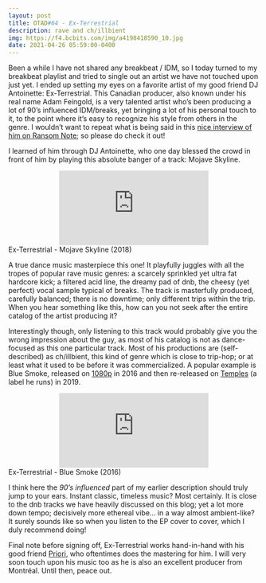 ```yaml
---
layout: post
title: OTAD#64 - Ex-Terrestrial
description: rave and ch/illbient
img: https://f4.bcbits.com/img/a4198418590_10.jpg
date: 2021-04-26 05:59:00-0400
---
```


Been a while I have not shared any breakbeat / IDM, so I today turned to my breakbeat playlist and tried to single out an artist we have not touched upon just yet. I ended up setting my eyes on a favorite artist of my good friend DJ Antoinette: Ex-Terrestrial. This Canadian producer, also known under his real name Adam Feingold, is a very talented artist who’s been producing a lot of 90’s influenced IDM/breaks, yet bringing a lot of his personal touch to it, to the point where it’s easy to recognize his style from others in the genre. I wouldn’t want to repeat what is being said in this [nice interview of him on Ransom Note](https://www.theransomnote.com/music/interviews/bored-of-canada-ex-terrestrial-talks/); so please do check it out!

I learned of him through DJ Antoinette, who one day blessed the crowd in front of him by playing this absolute banger of a track: Mojave Skyline.

<div class="row">
    <div class="col-sm mt-3 mt-md-0 video" align="center">
        <iframe src="https://www.youtube.com/embed/r8XBaMaORSI" frameborder="0" allow="accelerometer; autoplay; encrypted-media; gyroscope; picture-in-picture" allowfullscreen></iframe>
    </div>
</div>

<div class="caption">
    Ex-Terrestrial - Mojave Skyline (2018)
</div>

A true dance music masterpiece this one! It playfully juggles with all the tropes of popular rave music genres: a scarcely sprinkled yet ultra fat hardcore kick; a filtered acid line, the dreamy pad of dnb, the cheesy (yet perfect) vocal sample typical of breaks. The track is masterfully produced, carefully balanced; there is no downtime; only different trips within the trip. When you hear something like this, how can you not seek after the entire catalog of the artist producing it?

Interestingly though, only listening to this track would probably give you the wrong impression about the guy, as most of his catalog is not as dance-focused as this one particular track. Most of his productions are (self-described) as ch/illbient, this kind of genre which is close to trip-hop; or at least what it used to be before it was commercialized. A popular example is Blue Smoke, released on [1080p](https://1080pcollection.bandcamp.com/) in 2016 and then re-released on [Temples](https://templerecordsofficial.bandcamp.com/) (a label he runs) in 2019.

<div class="row">
    <div class="col-sm mt-3 mt-md-0 video" align="center">
        <iframe src="https://www.youtube.com/embed/mdl4nkOISqI" frameborder="0" allow="accelerometer; autoplay; encrypted-media; gyroscope; picture-in-picture" allowfullscreen></iframe>
    </div>
</div>

<div class="caption">
    Ex-Terrestrial - Blue Smoke (2016)
</div>

I think here the *90’s influenced* part of my earlier description should truly jump to your ears. Instant classic, timeless music? Most certainly. It is close to the dnb tracks we have heavily discussed on this blog; yet a lot more down tempo; decisively more ethereal vibe… in a way almost ambient-like? It surely sounds like so when you listen to the EP cover to cover, which I duly recommend doing!

Final note before signing off, Ex-Terrestrial works hand-in-hand with his good friend [Priori](https://prioricamp.bandcamp.com/album/on-a-nimbus), who oftentimes does the mastering for him. I will very soon touch upon his music too as he is also an excellent producer from Montréal. Until then, peace out.
